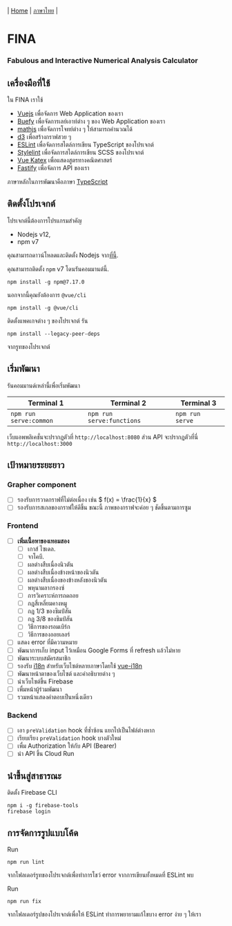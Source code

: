 | [Home](../README.md) | [ภาษาไทย](./README-th.md) |

# FINA
### Fabulous and Interactive Numerical Analysis Calculator

## เครื่องมือที่ใช้
ใน FINA เราใช้
- [Vuejs](https://vuejs.org/) เพื่อจัดการ Web Application ของเรา
- [Buefy](https://buefy.org/) เพื่อจัดการเลย์เอาท์ต่าง ๆ ของ Web Application ของเรา
- [mathjs](https://mathjs.org/) เพื่อจัดการโจทย์ต่าง ๆ ให้สามารถคำนวณได้
- [d3](https://d3js.org/) เพื่อสร้างกราฟสวย ๆ
- [ESLint](https://eslint.org/) เพื่อจัดการสไตล์การเขียน TypeScript ของโปรเจกต์
- [Stylelint](https://stylelint.io/) เพื่อจัดการสไตล์การเขียน SCSS ของโปรเจกต์
- [Vue Katex](https://github.com/lucpotage/vue-katex#readme) เพื่อแสดงสูตรทางคณิตศาสตร์
- [Fastify](https://fastify.io/) เพื่อจัดการ API ของเรา

ภาษาหลักในการพัฒนาคือภาษา [TypeScript](https://www.typescriptlang.org/)

## ติดตั้งโปรเจกต์
โปรเจกต์นี้ต้องการโปรแกรมสำคัญ
- Nodejs v12,
- npm v7

คุณสามารถดาวน์โหลดและติดตั้ง Nodejs จาก[ที่นี้](https://nodejs.org/).

คุณสามารถติดตั้ง `npm` v7 โดนรันคอมมานต์นี้.
```
npm install -g npm@7.17.0
```

นอกจากนี้คุณยังต้องการ `@vue/cli`
```
npm install -g @vue/cli
```

ติดตั้งแพคเกจต่าง ๆ ของโปรเจกต์ รัน
```
npm install --legacy-peer-deps
```
จากรูทของโปรเจกต์

## เริ่มพัฒนา
รันคอมมานด์เหล่านี้เพื่อเริ่มพัฒนา

| Terminal 1                  | Terminal 2                  | Terminal 3      |
| --------------------------- | --------------------------- | --------------- |
| `npm run serve:common`      | `npm run serve:functions`   | `npm run serve` |

เว็บแอพพลิเคชั่นจะปรากฏตัวที่ `http://localhost:8080` ส่วน API จะปรากฏตัวที่นี่ `http://localhost:3000`

## เป้าหมายระยะยาว

### Grapher component
- [ ] รองรับการวาดกราฟที่ไม่ต่อเนื่อง เช่น $ f(x) = \frac{1}{x} $
- [ ] รองรับการสเกลของกราฟให้ดีขึ้น ขณะนี้ ภาพของกราฟจะค่อย ๆ ชัดขึ้นตามการซูม

### Frontend
- [ ] **เพิ่มเนื้อหาของเทอมสอง**
  - [ ] เกาส์ ไซเดล.
  - [ ] จาโคบี.
  - [ ] ผลต่างสืบเนื่องนิวตัน
  - [ ] ผลต่างสืบเนื่องข้างหน้าของนิวตัน
  - [ ] ผลต่างสืบเนื่องของข้างหลังของนิวตัน
  - [ ] พหุนามลากรองซ์
  - [ ] การวิเคราะห์การถดถอย
  - [ ] กฎสี่เหลี่ยมคางหมู
  - [ ] กฎ 1/3 ของซิมป์สัน
  - [ ] กฎ 3/8 ของซิมป์สัน
  - [ ] วิธีการของรอมเบิร์ก
  - [ ] วิธีการของออยเลอร์
- [ ] แสดง error ที่มีความหมาย
- [ ] พัฒนาการเก็บ input ไว้เหมือน Google Forms ที่ refresh แล้วไม่หาย
- [ ] พัฒนาระบบสมัครสมาชิก
- [ ] รองรับ [i18n](https://en.wikipedia.org/wiki/Internationalization_and_localization) สำหรับเว็บไซต์หลายภาษาโดยใช้ [vue-i18n](https://kazupon.github.io/vue-i18n/)
- [ ] พัฒนาหน้าตาของเว็บไซต์ และคำอธิบายต่าง ๆ
- [ ] นำเว็บไซต์ขึ้น Firebase
- [ ] เพื่มหน้าผู้ร่วมพัฒนา
- [ ] รวมหน้าแสดงคำตอบเป็นหนึ่งเดียว

### Backend
- [ ] เอา `preValidation` hook ที่ซ้ำซ้อน แยกไปเป็นไฟล์ต่างหาก
- [ ] เรียบเรียง `preValidation` hook บางตัวใหม่
- [ ] เพื่ม Authorization ให้กับ API (Bearer)
- [ ] นำ API ขึ้น Cloud Run

## นำขึ้นสู่สาธารณะ
ติดตั้ง Firebase CLI
```
npm i -g firebase-tools
firebase login
```

## การจัดการรูปแบบโค้ด
Run
```
npm run lint
```
จากโฟลเดอร์รูทของโปรเจกต์เพื่อทำการโชว์ error จากการเขียนทั้งหมดที่ ESLint พบ

Run
```
npm run fix
```
จากโฟลเดอร์รูปของโปรเจกต์เพื่อให้ ESLint ทำการพยายามแก้ไขบาง error ง่าย ๆ ให้เรา
